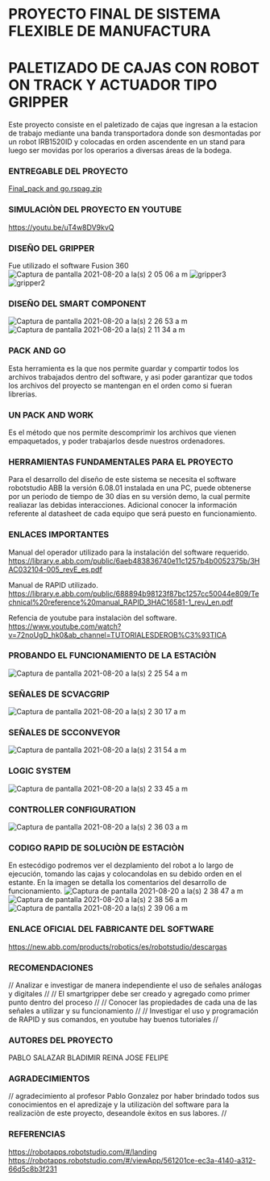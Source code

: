 # PROYECTO FINAL DE SISTEMA FLEXIBLE DE MANUFACTURA 
# PALETIZADO DE CAJAS CON ROBOT ON TRACK Y ACTUADOR TIPO GRIPPER
Este proyecto consiste en el paletizado de cajas que ingresan a la estacion de trabajo mediante una banda transportadora donde son desmontadas por un robot IRB1520ID y colocadas en orden ascendente en un stand para luego ser movidas por los operarios a diversas áreas de la bodega.
### ENTREGABLE DEL PROYECTO
[Final_pack and go.rspag.zip](https://github.com/ivanov16/SFM-Ulatina/files/7019883/Final_pack.and.go.rspag.zip)

### SIMULACIÒN DEL PROYECTO EN YOUTUBE 
https://youtu.be/uT4w8DV9kvQ

### DISEÑO DEL GRIPPER 
Fue utilizado el software Fusion 360
![Captura de pantalla 2021-08-20 a la(s) 2 05 06 a  m](https://user-images.githubusercontent.com/66663806/130194024-3b3eb49d-10ac-436c-8ca4-3d82200e09fd.png)
![gripper3](https://user-images.githubusercontent.com/66663806/130194039-dfdcc409-eb91-430e-92a1-181df60f9a77.png)
![gripper2](https://user-images.githubusercontent.com/66663806/130194047-e41a3fe7-4529-4ea3-a0b7-d4c105e775e4.png)

### DISEÑO DEL SMART COMPONENT 
![Captura de pantalla 2021-08-20 a la(s) 2 26 53 a  m](https://user-images.githubusercontent.com/66663806/130196584-a2b13eba-3b5c-40d6-9bdf-1bc9c4df92cc.png)
![Captura de pantalla 2021-08-20 a la(s) 2 11 34 a  m](https://user-images.githubusercontent.com/66663806/130194665-2ca61423-03ff-4602-868e-79cc6b03dbca.png)

### PACK AND GO 
Esta herramienta es la que nos permite guardar y compartir todos los archivos trabajados dentro del software, y asi poder garantizar que todos los archivos del proyecto se mantengan en el orden como si fueran librerias.  

### UN PACK AND WORK 
Es el método que nos permite descomprimir los archivos que vienen empaquetados, y poder trabajarlos desde nuestros ordenadores.

### HERRAMIENTAS FUNDAMENTALES PARA EL PROYECTO
Para el desarrollo del diseño de este sistema se necesita el software robotstudio ABB la versión 6.08.01 instalada en una PC, puede obtenerse por un periodo de tiempo de 30 días en su versión demo, la cual permite realiazar las debidas interacciones. Adicional conocer la información referente al datasheet de cada equipo que será puesto en funcionamiento. 

### ENLACES IMPORTANTES 
Manual del operador utilizado para la instalación del software requerido.
https://library.e.abb.com/public/6aeb483836740e11c1257b4b0052375b/3HAC032104-005_revE_es.pdf

Manual de RAPID utilizado.
https://library.e.abb.com/public/688894b98123f87bc1257cc50044e809/Technical%20reference%20manual_RAPID_3HAC16581-1_revJ_en.pdf

Refencia de youtube para instalaciòn del software.
https://www.youtube.com/watch?v=72noUgD_hk0&ab_channel=TUTORIALESDEROB%C3%93TICA

### PROBANDO EL FUNCIONAMIENTO DE LA ESTACIÒN
![Captura de pantalla 2021-08-20 a la(s) 2 25 54 a  m](https://user-images.githubusercontent.com/66663806/130196447-b6eed2b5-8bc9-4db9-b01d-141565793852.png)

### SEÑALES DE SCVACGRIP
![Captura de pantalla 2021-08-20 a la(s) 2 30 17 a  m](https://user-images.githubusercontent.com/66663806/130196922-5b72a6e5-8e0f-43ec-a9ad-61ffa6e012b7.png)

### SEÑALES DE SCCONVEYOR
![Captura de pantalla 2021-08-20 a la(s) 2 31 54 a  m](https://user-images.githubusercontent.com/66663806/130197107-65c88886-574c-442e-a6fd-e38f704a497c.png)

### LOGIC SYSTEM 
![Captura de pantalla 2021-08-20 a la(s) 2 33 45 a  m](https://user-images.githubusercontent.com/66663806/130197331-ee1bbac8-c1d1-4925-a94e-22dce227fcdc.png)

### CONTROLLER CONFIGURATION 
![Captura de pantalla 2021-08-20 a la(s) 2 36 03 a  m](https://user-images.githubusercontent.com/66663806/130197659-3cca592a-a96f-4214-bdc5-a2255478747d.png)

### CODIGO RAPID DE SOLUCIÒN DE ESTACIÒN 
En estecódigo podremos ver el dezplamiento del robot a lo largo de ejecución, tomando las cajas y colocandolas en su debido orden en el estante. En la imagen se detalla los comentarios del desarrollo de funcionamiento.
![Captura de pantalla 2021-08-20 a la(s) 2 38 47 a  m](https://user-images.githubusercontent.com/66663806/130198288-f614d392-6b6d-4036-980f-0eaf319b4138.png)
![Captura de pantalla 2021-08-20 a la(s) 2 38 56 a  m](https://user-images.githubusercontent.com/66663806/130198302-39474b7b-376e-431c-99e9-4576a0107369.png)
![Captura de pantalla 2021-08-20 a la(s) 2 39 06 a  m](https://user-images.githubusercontent.com/66663806/130198319-d392eef3-ecd3-4486-af02-a812eb52acf5.png)

### ENLACE OFICIAL DEL FABRICANTE DEL SOFTWARE
https://new.abb.com/products/robotics/es/robotstudio/descargas

### RECOMENDACIONES
// Analizar e investigar de manera independiente el uso de señales análogas y digitales //
// El smartgripper debe ser creado y agregado como primer punto dentro del proceso //
// Conocer las propiedades de cada una de las señales a utilizar y su funcionamiento //
// Investigar el uso y programación de RAPID y sus comandos, en youtube hay buenos tutoriales //

### AUTORES DEL PROYECTO
PABLO SALAZAR 
BLADIMIR REINA
JOSE FELIPE  

### AGRADECIMIENTOS 
// agradecimiento al profesor Pablo Gonzalez por haber brindado todos sus conocimientos en el apredizaje y la utilizaciòn del software para la realizaciòn de este proyecto, deseandole èxitos en sus labores. //

### REFERENCIAS
https://robotapps.robotstudio.com/#/landing
https://robotapps.robotstudio.com/#/viewApp/561201ce-ec3a-4140-a312-66d5c8b3f231
